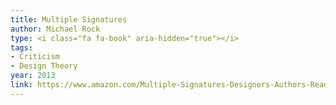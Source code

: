 ```yaml
---
title: Multiple Signatures
author: Michael Rock
type: <i class="fa fa-book" aria-hidden="true"></i>
tags:
- Criticism
- Design Theory
year: 2013
link: https://www.amazon.com/Multiple-Signatures-Designers-Authors-Readers/dp/0847839737/ref=sr_1_1?ie=UTF8&qid=1505583706&sr=8-1&keywords=multiple+signatures
---
```

